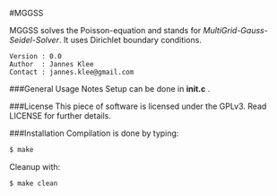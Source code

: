 #MGGSS

MGGSS solves the Poisson-equation and stands for *MultiGrid-Gauss-Seidel-Solver*.
It uses Dirichlet boundary conditions.

    Version : 0.0
    Author  : Jannes Klee
    Contact : jannes.klee@gmail.com

###General Usage Notes
Setup can be done in __init.c__ .

###License
This piece of software is licensed under the GPLv3. Read LICENSE for further
details.

###Installation
Compilation is done by typing:

```sh
$ make
```

Cleanup with:

```sh
$ make clean
```
